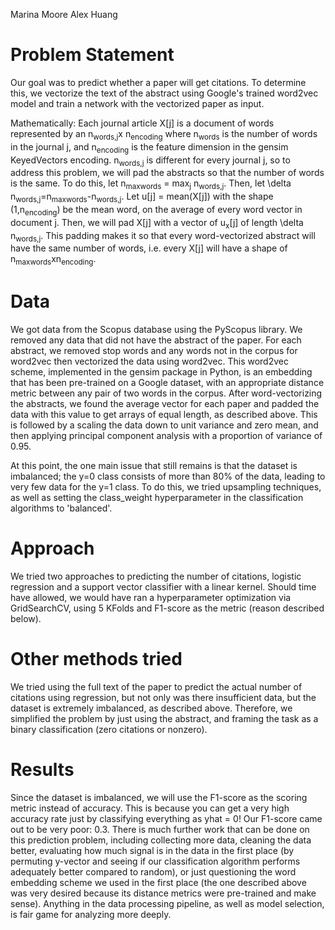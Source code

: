 Marina Moore
Alex Huang

# Problem Statement
Our goal was to predict whether a paper will get citations. To determine this, we vectorize the text of the abstract using Google's trained word2vec model and train a network with the vectorized paper as input.

Mathematically: Each journal article X[j] is a document of words represented by an n<sub>words,j</sub>x n<sub>encoding</sub> where n<sub>words</sub> is the number of words in the journal j, and n<sub>encoding</sub> is the feature dimension in the gensim KeyedVectors encoding. n<sub>words,j</sub> is different for every journal j, so to address this problem, we will pad the abstracts so that the number of words is the same. To do this, let n<sub>maxwords</sub> = max<sub>j</sub> n<sub>words,j</sub>. Then, let \delta n<sub>words,j</sub>=n<sub>maxwords</sub>-n<sub>words,j</sub>. Let u[j] = mean(X[j]) with the shape (1,n<sub>encoding</sub>) be the mean word, on the average of every word vector in document j. Then, we will pad X[j] with a vector of u<sub>x</sub>[j] of length \delta n<sub>words,j</sub>. This padding makes it so that every word-vectorized abstract will have the same number of words, i.e. every X[j] will have a shape of n<sub>maxwords</sub>xn<sub>encoding</sub>.

# Data
We got data from the Scopus database using the PyScopus library. We removed any data that did not have the abstract of the paper. For each abstract, we removed stop words and any words not in the corpus for word2vec then vectorized the data using word2vec. This word2vec scheme, implemented in the gensim package in Python, is an embedding that has been pre-trained on a Google dataset, with an appropriate distance metric between any pair of two words in the corpus. After word-vectorizing the abstracts, we found the average vector for each paper and padded the data with this value to get arrays of equal length, as described above. This is followed by a scaling the data down to unit variance and zero mean, and then applying principal component analysis with a proportion of variance of 0.95.

At this point, the one main issue that still remains is that the dataset is imbalanced; the y=0 class consists of more than 80% of the data, leading to very few data for the y=1 class. To do this, we tried upsampling techniques, as well as setting the class_weight hyperparameter in the classification algorithms to 'balanced'.

# Approach
We tried two approaches to predicting the number of citations, logistic regression and a support vector classifier with a linear kernel. Should time have allowed, we would have ran a hyperparameter optimization via GridSearchCV, using 5 KFolds and F1-score as the metric (reason described below).

# Other methods tried
We tried using the full text of the paper to predict the actual number of citations using regression, but not only was there insufficient data, but the dataset is extremely imbalanced, as described above.
Therefore, we simplified the problem by just using the abstract, and framing the task as a binary classification (zero citations or nonzero). 

# Results
Since the dataset is imbalanced, we will use the F1-score as the scoring metric instead of accuracy. This is because you can get a very high accuracy rate just by classifying everything as yhat = 0! Our F1-score came out to be very poor: 0.3. There is much further work that can be done on this prediction problem, including collecting more data, cleaning the data better, evaluating how much signal is in the data in the first place (by permuting y-vector and seeing if our classification algorithm performs adequately better compared to random), or just questioning the word embedding scheme we used in the first place (the one described above was very desired because its distance metrics were pre-trained and make sense). Anything in the data processing pipeline, as well as model selection, is fair game for analyzing more deeply.
